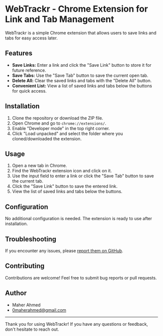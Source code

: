 # WebTrackr - Chrome Extension for Link and Tab Management

WebTrackr is a simple Chrome extension that allows users to save links and tabs for easy access later.


## Features

- **Save Links:** Enter a link and click the "Save Link" button to store it for future reference.
- **Save Tabs:** Use the "Save Tab" button to save the current open tab.
- **Delete All:** Clear the saved links and tabs with the "Delete All" button.
- **Convenient List:** View a list of saved links and tabs below the buttons for quick access.

## Installation

1. Clone the repository or download the ZIP file.
2. Open Chrome and go to `chrome://extensions/`.
3. Enable "Developer mode" in the top right corner.
4. Click "Load unpacked" and select the folder where you cloned/downloaded the extension.

## Usage

1. Open a new tab in Chrome.
2. Find the WebTrackr extension icon and click on it.
3. Use the input field to enter a link or click the "Save Tab" button to save the current tab.
4. Click the "Save Link" button to save the entered link.
5. View the list of saved links and tabs below the buttons.

## Configuration

No additional configuration is needed. The extension is ready to use after installation.

## Troubleshooting

If you encounter any issues, please [report them on GitHub](https://github.com/MaherAhme0/WebTrackr/issues).

## Contributing

Contributions are welcome! Feel free to submit bug reports or pull requests.

## Author

- Maher Ahmed
- 0maherahmed@gmail.com

---

Thank you for using WebTrackr! If you have any questions or feedback, don't hesitate to reach out.